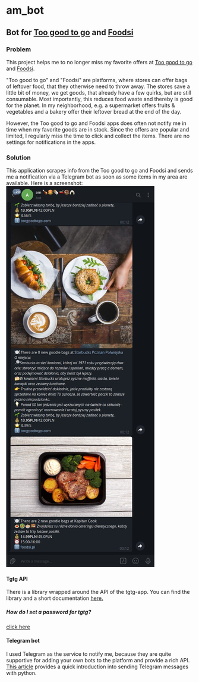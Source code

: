 # am_bot
## Bot for [Too good to go](https://toogoodtogo.com) and [Foodsi](https://www.foodsi.pl/)
### Problem
This project helps me to no longer miss my favorite offers at [Too good to go](https://toogoodtogo.com) and [Foodsi](https://www.foodsi.pl/).

"Too good to go" and "Foodsi" are platforms, where stores can offer bags of leftover food, that they otherwise need to throw away. The stores save a little bit of money, we get goods, that already have a few quirks, but are still consumable. Most importantly, this reduces food waste and thereby is good for the planet. In my neighborhood, e.g. a supermarket offers fruits & vegetables and a bakery offer their leftover bread at the end of the day.

However, the Too good to go and Foodsi apps does often not notify me in time when my favorite goods are in stock. Since the offers are popular and limited, I regularly miss the time to click and collect the items. There are no settings for notifications in the apps.

### Solution
This application scrapes info from the Too good to go and Foodsi and sends me a notification via a Telegram bot as soon as some items in my area are available.
Here is a screenshot:
![Telegram Screenshot](/result_screenshot.jpeg "Telegram bot with notifications")


#### Tgtg API
There is a library wrapped around the API of the tgtg-app. You can find the library and a short documentation [here.](https://pypi.org/project/tgtg/)
##### How do I set a password for tgtg?
[click here](https://store.toogoodtogo.com/reset-password)

#### Telegram bot
I used Telegram as the service to notify me, because they are quite supportive for adding your own bots to the platform and provide a rich API. [This article](https://medium.com/@ManHay_Hong/how-to-create-a-telegram-bot-and-send-messages-with-python-4cf314d9fa3e) provides a quick introduction into sending Telegram messages with python.
